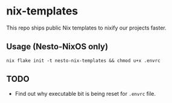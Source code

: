 # nix-templates
This repo ships public Nix templates to nixify our projects faster.

## Usage (Nesto-NixOS only)

`nix flake init -t nesto-nix-templates && chmod u+x .envrc`

## TODO

- Find out why executable bit is being reset for `.envrc` file.